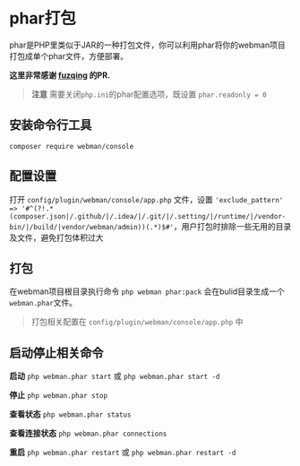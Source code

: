 # phar打包

phar是PHP里类似于JAR的一种打包文件，你可以利用phar将你的webman项目打包成单个phar文件，方便部署。

**这里非常感谢 [fuzqing](https://github.com/fuzqing) 的PR.**

> **注意**
> 需要关闭`php.ini`的phar配置选项，既设置 `phar.readonly = 0`

## 安装命令行工具
`composer require webman/console`

## 配置设置
打开 `config/plugin/webman/console/app.php` 文件，设置 `'exclude_pattern'   => '#^(?!.*(composer.json|/.github/|/.idea/|/.git/|/.setting/|/runtime/|/vendor-bin/|/build/|vendor/webman/admin))(.*)$#'`，用户打包时排除一些无用的目录及文件，避免打包体积过大

## 打包
在webman项目根目录执行命令 `php webman phar:pack`
会在bulid目录生成一个`webman.phar`文件。

> 打包相关配置在 `config/plugin/webman/console/app.php` 中

## 启动停止相关命令
**启动**
`php webman.phar start` 或 `php webman.phar start -d`

**停止**
`php webman.phar stop`

**查看状态**
`php webman.phar status`

**查看连接状态**
`php webman.phar connections`

**重启**
`php webman.phar restart` 或 `php webman.phar restart -d`

